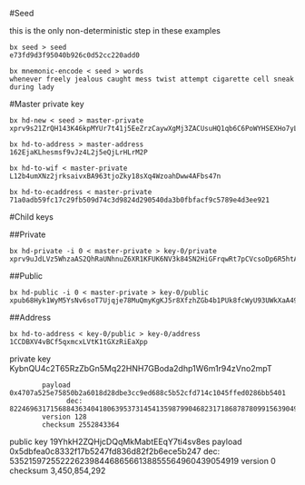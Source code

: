 #Seed

this is the only non-deterministic step in these examples

```
bx seed > seed
e73fd9d3f95040b926c0d52cc220add0

bx mnemonic-encode < seed > words
whenever freely jealous caught mess twist attempt cigarette cell sneak during lady
```


#Master private key

```
bx hd-new < seed > master-private
xprv9s21ZrQH143K46kpMYUr7t41j5EeZrzCaywXgMj3ZACUsuHQ1qb6C6PoWYHSEXHo7yLvaWiiWe32buNGp2VzK6SJPvtJv7FACjoumy9Mayk

bx hd-to-address > master-address
162EjaKLhesmsf9vJz4L2j5eQjLrHLrM2P

bx hd-to-wif < master-private
L12b4umXNz2jrksaivxBA963tjoZky18sXq4WzoahDww4AFbs47n

bx hd-to-ecaddress < master-private
71a0adb59fc17c29fb509d74c3d9824d290540da3b0fbfacf9c5789e4d3ee921

```


#Child keys

##Private

``` 
bx hd-private -i 0 < master-private > key-0/private
xprv9uJdLVz5WhzaAS2QhRaUNhnuZ6XR1KFUK6NV3k84SN2HiGFrqwRt7pCVcsoDp6R5htAnpZx4pmarwkAS5c8XNhEwh6tGRyb4qvjRbpxDGts
```

##Public
```
bx hd-public -i 0 < master-private > key-0/public
xpub68Hyk1WyM5YsNv6soT7Ujqje78MuQmyKgKJ5r8XfzhZGb4b1PUk8fcWyU93UWkXaA492iMp5q2XqpwjaWDS6ywFRD1z99o1ch18QVRTmteB
```

##Address
```
bx hd-to-address < key-0/public > key-0/address
1CCDBXV4vBCf5qxmcxLVtK1tGXzRiEaXpp

```

private key KybnQU4c2T65RzZbGn5Mq22HNH7GBoda2dhp1W6m1r94zVno2mpT

            payload     0x4707a525e75850b2a6018d28dbe3cc9ed688c5b52cfd714c1045ffed0286bb5401
                  dec:  8224696317156884363404180639537314541359879904682317186878780991563904960910337
            version 128
            checksum 2552843364

public key  19YhkH2ZQHjcDQqMkMabtEEqY7ti4sv8es
            payload  0x5dbfea0c8332f17b5247fd836d82f2b6ece5b247
                 dec: 535215972552226239844686566138855564960439054919
            version 0
            checksum 3,450,854,292



